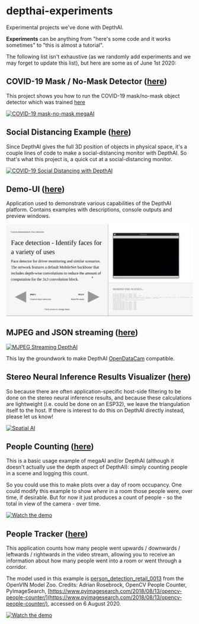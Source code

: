 # depthai-experiments
Experimental projects we've done with DepthAI.  

**Experiments** can be anything from "here's some code and it works sometimes" to "this is almost a tutorial".  

The following list isn't exhaustive (as we randomly add experiments and we may forget to update this list), but here are some as of June 1st 2020:

## COVID-19 Mask / No-Mask Detector ([here](https://github.com/luxonis/depthai-experiments/blob/master/coronamask/README.md))

This project shows you how to run the COVID-19 mask/no-mask object detector which was trained [here](https://github.com/luxonis/depthai-ml-training/tree/master/colab-notebooks#covid-19-maskno-mask-training-)

[![COVID-19 mask-no-mask megaAI](https://user-images.githubusercontent.com/5244214/90731874-8f14d600-e2ca-11ea-96aa-6779448b0ae9.gif)](https://photos.app.goo.gl/mJZ8TdWoNatHzW4x7 "COVID-19 mask detection")

## Social Distancing Example ([here](https://github.com/luxonis/depthai-experiments/tree/master/social-distancing))
Since DepthAI gives the full 3D position of objects in physical space, it's a couple lines of code to make a social-distancing monitor with DepthAI.  So that's what this project is, a quick cut at a social-distancing monitor.

[![COVID-19 Social Distancing with DepthAI](https://i.imgur.com/17WR2v9.jpg)](https://www.youtube.com/watch?v=-Ut9TemGZ8I "DepthAI Social Distancing Proof of Concept")

## Demo-UI ([here](https://github.com/luxonis/depthai-experiments/tree/master/demo-ui))
Application used to demonstrate various capabilities of the DepthAI platform. Contains examples with descriptions,
console outputs and preview windows.

![DemoUI](./demo-ui/preview.png)

## MJPEG and JSON streaming ([here](https://github.com/luxonis/depthai-experiments/tree/master/mjpeg-streaming))

[![MJPEG Streaming DepthAI](https://i.imgur.com/0DT3NNR.jpg)](https://www.youtube.com/watch?v=695o0EO1Daw "DepthAI on Mac")

This lay the groundwork to make DepthAI [OpenDataCam](https://github.com/opendatacam/opendatacam) compatible.

## Stereo Neural Inference Results Visualizer ([here](https://github.com/luxonis/depthai-experiments/tree/master/triangulation-3D-visualizer))

So because there are often application-specific host-side filtering to be done on the stereo neural inference results, and because these calculations are lightweight (i.e. could be done on an ESP32), we leave the triangulation itself to the host.  If there is interest to do this on DepthAI directly instead, please let us know!

[![Spatial AI](https://user-images.githubusercontent.com/32992551/89942141-44fc6800-dbd9-11ea-8142-fe126922148f.png)](https://www.youtube.com/watch?v=Cs8xo3mPBMg "3D Facial Landmark visualization")

## People Counting ([here](https://github.com/luxonis/depthai-experiments/blob/master/people-counter/README.md))

This is a basic usage example of megaAI and/or DepthAI (although it doesn't actually use the depth aspect of DepthAI): simply counting people in a scene and logging this count.

So you could use this to make plots over a day of room occupancy.  One could modify this example to show *where* in a room those people were, over time, if desirable.  But for now it just produces a count of people - so the total in view of the camera - over time.

[![Watch the demo](https://user-images.githubusercontent.com/32992551/90693638-6cd07900-e234-11ea-841b-5ce993750244.png)](https://youtu.be/M0xQI1kXju4)

## People Tracker ([here](https://github.com/luxonis/depthai-experiments/tree/master/people-tracker))

This application counts how many people went upwards / downwards / leftwards / rightwards in the video stream, allowing you to receive an information about how many people went into a room or went through a corridor.

The model used in this example is [person_detection_retail_0013](https://docs.openvinotoolkit.org/latest/omz_models_intel_person_detection_retail_0013_description_person_detection_retail_0013.html) from the OpenVIN Model Zoo.  Credits: Adrian Rosebrock, OpenCV People Counter, PyImageSearch, [https://www.pyimagesearch.com/2018/08/13/opencv-people-counter/](https://www.pyimagesearch.com/2018/08/13/opencv-people-counter/), accessed on 6 August 2020.

[![Watch the demo](https://user-images.githubusercontent.com/32992551/90694088-3f37ff80-e235-11ea-8f7a-8e02f9ab1e4e.png)](https://youtu.be/8RiHkkGKdj0)


